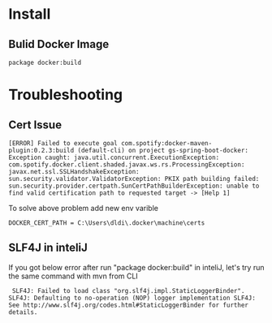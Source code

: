 # Install
## Bulid Docker Image

	package docker:build

# Troubleshooting
## Cert Issue
	[ERROR] Failed to execute goal com.spotify:docker-maven-plugin:0.2.3:build (default-cli) on project gs-spring-boot-docker: Exception caught: java.util.concurrent.ExecutionException: com.spotify.docker.client.shaded.javax.ws.rs.ProcessingException: javax.net.ssl.SSLHandshakeException: sun.security.validator.ValidatorException: PKIX path building failed: sun.security.provider.certpath.SunCertPathBuilderException: unable to find valid certification path to requested target -> [Help 1]

To solve above problem add new env varible

	DOCKER_CERT_PATH = C:\Users\dldi\.docker\machine\certs

## SLF4J in inteliJ
If you got below error after run "package docker:build"  in inteliJ, let's try run the same command with mvn from CLI

	 SLF4J: Failed to load class "org.slf4j.impl.StaticLoggerBinder". SLF4J: Defaulting to no-operation (NOP) logger implementation SLF4J: See http://www.slf4j.org/codes.html#StaticLoggerBinder for further details.